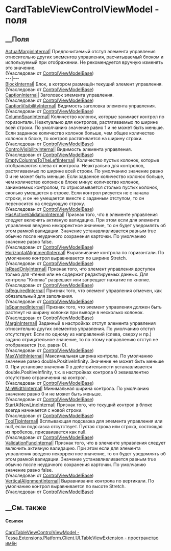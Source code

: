 # CardTableViewControlViewModel - поля
##  __Поля
[ActualMarginInternal](F_Tessa_UI_Cards_Controls_ControlViewModelBase_ActualMarginInternal.htm)|
Предпочитаемый отступ элемента управления относительно других элементов
управления, расчитываемый блоком и используемый при отображении. Не
рекомендуется вручную изменять это значение.  
(Унаследован от
[ControlViewModelBase](T_Tessa_UI_Cards_Controls_ControlViewModelBase.htm))  
---|---  
[BlockInternal](F_Tessa_UI_Cards_Controls_ControlViewModelBase_BlockInternal.htm)|
Блок, в котором размещён текущий элемент управления.  
(Унаследован от
[ControlViewModelBase](T_Tessa_UI_Cards_Controls_ControlViewModelBase.htm))  
[CaptionInternal](F_Tessa_UI_Cards_Controls_ControlViewModelBase_CaptionInternal.htm)|
Заголовок элемента управления.  
(Унаследован от
[ControlViewModelBase](T_Tessa_UI_Cards_Controls_ControlViewModelBase.htm))  
[CaptionVisibilityInternal](F_Tessa_UI_Cards_Controls_ControlViewModelBase_CaptionVisibilityInternal.htm)|
Видимость заголовка элемента управления.  
(Унаследован от
[ControlViewModelBase](T_Tessa_UI_Cards_Controls_ControlViewModelBase.htm))  
[ColumnSpanInternal](F_Tessa_UI_Cards_Controls_ControlViewModelBase_ColumnSpanInternal.htm)|
Количество колонок, которые занимает контрол по горизонтали. Неактуально для
контролов, растягиваемых по ширине всей строки. По умолчанию значение равно 1
и не может быть меньше. Если заданное количество колонок больше, чем общее
количество колонок в блоке, то контрол растягивается на ширину строки.  
(Унаследован от
[ControlViewModelBase](T_Tessa_UI_Cards_Controls_ControlViewModelBase.htm))  
[ControlVisibilityInternal](F_Tessa_UI_Cards_Controls_ControlViewModelBase_ControlVisibilityInternal.htm)|
Видимость элемента управления.  
(Унаследован от
[ControlViewModelBase](T_Tessa_UI_Cards_Controls_ControlViewModelBase.htm))  
[EmptyColumnsToTheLeftInternal](F_Tessa_UI_Cards_Controls_ControlViewModelBase_EmptyColumnsToTheLeftInternal.htm)|
Количество пустых колонок, которые отображаются слева от контрола. Неактуально
для контролов, растягиваемых по ширине всей строки. По умолчанию значение
равно 0 и не может быть меньше. Если заданное количество колонок больше, чем
количество колонок в блоке минус количество колонок, занимаемых контролом, то
отрисовывается столько пустых колонок, сколько умещается в строке. Если
контрол рисуется не с начала строки, и он не умещается вместе с заданным
отступом, то он переносится на следующую строку.  
(Унаследован от
[ControlViewModelBase](T_Tessa_UI_Cards_Controls_ControlViewModelBase.htm))  
[HasActiveValidationInternal](F_Tessa_UI_Cards_Controls_ControlViewModelBase_HasActiveValidationInternal.htm)|
Признак того, что в элементе управления следует включить активную валидацию.
При этом если для элемента управления введено некорректное значение, то он
будет уведомлять об этом рамкой валидации. Значение устанавливливается равным
true обычно после неудачного сохранения карточки. По умолчанию значение равно
false.  
(Унаследован от
[ControlViewModelBase](T_Tessa_UI_Cards_Controls_ControlViewModelBase.htm))  
[HorizontalAlignmentInternal](F_Tessa_UI_Cards_Controls_ControlViewModelBase_HorizontalAlignmentInternal.htm)|
Выравнивание контрола по горизонтали. По умолчанию контрол выравнивается по
ширине Stretch.  
(Унаследован от
[ControlViewModelBase](T_Tessa_UI_Cards_Controls_ControlViewModelBase.htm))  
[IsReadOnlyInternal](F_Tessa_UI_Cards_Controls_ControlViewModelBase_IsReadOnlyInternal.htm)|
Признак того, что элемент управления доступен только для чтения или не
содержит редактируемых данных. Для контрола "Кнопка" разрешает или запрещает
нажатие по кнопке.  
(Унаследован от
[ControlViewModelBase](T_Tessa_UI_Cards_Controls_ControlViewModelBase.htm))  
[IsRequiredInternal](F_Tessa_UI_Cards_Controls_ControlViewModelBase_IsRequiredInternal.htm)|
Признак того, что элемент управления отмечен, как обязательный для заполнения.  
(Унаследован от
[ControlViewModelBase](T_Tessa_UI_Cards_Controls_ControlViewModelBase.htm))  
[IsSpannedInternal](F_Tessa_UI_Cards_Controls_ControlViewModelBase_IsSpannedInternal.htm)|
Признак того, что элемент управления должен быть растянут на ширину колонки
при выводе в несколько колонок.  
(Унаследован от
[ControlViewModelBase](T_Tessa_UI_Cards_Controls_ControlViewModelBase.htm))  
[MarginInternal](F_Tessa_UI_Cards_Controls_ControlViewModelBase_MarginInternal.htm)|
Заданный в настройках отступ элемента управления относительно других элементов
управления. По умолчанию отступ отсутствует. Если по одному из направлений
(слева, сверху и пр.) задано отрицательное значение, то по этому направлению
отступ не отображается (т.е. равен 0).  
(Унаследован от
[ControlViewModelBase](T_Tessa_UI_Cards_Controls_ControlViewModelBase.htm))  
[MaxWidthInternal](F_Tessa_UI_Cards_Controls_ControlViewModelBase_MaxWidthInternal.htm)|
Максимальная ширина контрола. По умолчанию значение равно
double.PositiveInfinity. Значение не может быть меньше 0. При установке
значения 0 в действительности устанавливается double.PositiveInfinity, т.к. в
настройках контрола 0 эквивалентно отсутствию ограничения на контрол.  
(Унаследован от
[ControlViewModelBase](T_Tessa_UI_Cards_Controls_ControlViewModelBase.htm))  
[MinWidthInternal](F_Tessa_UI_Cards_Controls_ControlViewModelBase_MinWidthInternal.htm)|
Минимальная ширина контрола. По умолчанию значение равно 0 и не может быть
меньше.  
(Унаследован от
[ControlViewModelBase](T_Tessa_UI_Cards_Controls_ControlViewModelBase.htm))  
[StartAtNewLineInternal](F_Tessa_UI_Cards_Controls_ControlViewModelBase_StartAtNewLineInternal.htm)|
Признак того, что текущий контрол в блоке всегда начинается с новой строки.  
(Унаследован от
[ControlViewModelBase](T_Tessa_UI_Cards_Controls_ControlViewModelBase.htm))  
[ToolTipInternal](F_Tessa_UI_Cards_Controls_ControlViewModelBase_ToolTipInternal.htm)|
Всплывающая подсказка для элемента управления или null, если подсказка
отсутствует. Пустая строка или строка, состоящая из пробелов, присваивается
как null.  
(Унаследован от
[ControlViewModelBase](T_Tessa_UI_Cards_Controls_ControlViewModelBase.htm))  
[ValidationFuncInternal](F_Tessa_UI_Cards_Controls_ControlViewModelBase_ValidationFuncInternal.htm)|
Признак того, что в элементе управления следует включить активную валидацию.
При этом если для элемента управления введено некорректное значение, то он
будет уведомлять об этом рамкой валидации. Значение устанавливливается равным
true обычно после неудачного сохранения карточки. По умолчанию значение равно
false.  
(Унаследован от
[ControlViewModelBase](T_Tessa_UI_Cards_Controls_ControlViewModelBase.htm))  
[VerticalAlignmentInternal](F_Tessa_UI_Cards_Controls_ControlViewModelBase_VerticalAlignmentInternal.htm)|
Выравнивание контрола по вертикали. По умолчанию контрол выравнивается по
высоте Stretch.  
(Унаследован от
[ControlViewModelBase](T_Tessa_UI_Cards_Controls_ControlViewModelBase.htm))  
##  __См. также
#### Ссылки
[CardTableViewControlViewModel -
](T_Tessa_Extensions_Platform_Client_UI_TableViewExtension_CardTableViewControlViewModel.htm)
[Tessa.Extensions.Platform.Client.UI.TableViewExtension - пространство
имён](N_Tessa_Extensions_Platform_Client_UI_TableViewExtension.htm)

